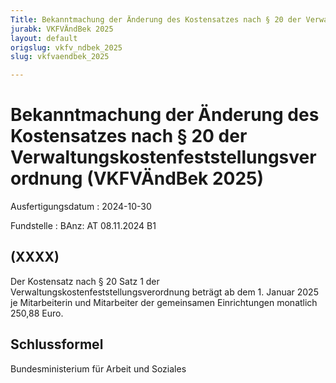 ```yaml
---
Title: Bekanntmachung der Änderung des Kostensatzes nach § 20 der Verwaltungskostenfeststellungsverordnung
jurabk: VKFVÄndBek 2025
layout: default
origslug: vkfv_ndbek_2025
slug: vkfvaendbek_2025

---
```


# Bekanntmachung der Änderung des Kostensatzes nach § 20 der Verwaltungskostenfeststellungsverordnung (VKFVÄndBek 2025)

Ausfertigungsdatum
:   2024-10-30

Fundstelle
:   BAnz: AT 08.11.2024 B1


## (XXXX)

Der Kostensatz nach § 20 Satz 1 der Verwaltungskostenfeststellungsverordnung beträgt ab dem 1. Januar 2025 je Mitarbeiterin und Mitarbeiter der gemeinsamen Einrichtungen monatlich 250,88 Euro.


## Schlussformel

Bundesministerium für Arbeit und Soziales

